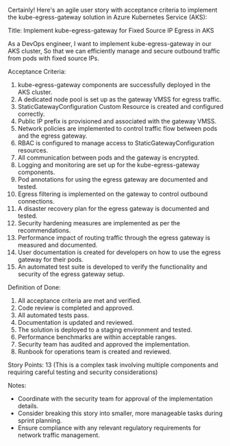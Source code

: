 Certainly! Here's an agile user story with acceptance criteria to implement the kube-egress-gateway solution in Azure Kubernetes Service (AKS):

Title: Implement kube-egress-gateway for Fixed Source IP Egress in AKS

As a DevOps engineer,
I want to implement kube-egress-gateway in our AKS cluster,
So that we can efficiently manage and secure outbound traffic from pods with fixed source IPs.

Acceptance Criteria:

1. kube-egress-gateway components are successfully deployed in the AKS cluster.
2. A dedicated node pool is set up as the gateway VMSS for egress traffic.
3. StaticGatewayConfiguration Custom Resource is created and configured correctly.
4. Public IP prefix is provisioned and associated with the gateway VMSS.
5. Network policies are implemented to control traffic flow between pods and the egress gateway.
6. RBAC is configured to manage access to StaticGatewayConfiguration resources.
7. All communication between pods and the gateway is encrypted.
8. Logging and monitoring are set up for the kube-egress-gateway components.
9. Pod annotations for using the egress gateway are documented and tested.
10. Egress filtering is implemented on the gateway to control outbound connections.
11. A disaster recovery plan for the egress gateway is documented and tested.
12. Security hardening measures are implemented as per the recommendations.
13. Performance impact of routing traffic through the egress gateway is measured and documented.
14. User documentation is created for developers on how to use the egress gateway for their pods.
15. An automated test suite is developed to verify the functionality and security of the egress gateway setup.

Definition of Done:

1. All acceptance criteria are met and verified.
2. Code review is completed and approved.
3. All automated tests pass.
4. Documentation is updated and reviewed.
5. The solution is deployed to a staging environment and tested.
6. Performance benchmarks are within acceptable ranges.
7. Security team has audited and approved the implementation.
8. Runbook for operations team is created and reviewed.

Story Points: 13 (This is a complex task involving multiple components and requiring careful testing and security considerations)

Notes:
- Coordinate with the security team for approval of the implementation details.
- Consider breaking this story into smaller, more manageable tasks during sprint planning.
- Ensure compliance with any relevant regulatory requirements for network traffic management.